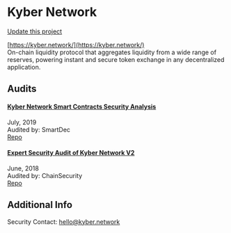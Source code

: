 
# Kyber Network

[Update this project](https://github.com/ConsenSys/blockchainSecurityDB/edit/master/projects/kyber-network.json)
  
[https://kyber.network/](https://kyber.network/)<br>
On-chain liquidity protocol that aggregates liquidity from a wide range of reserves, powering instant and secure token exchange in any decentralized application.


## Audits



#### [Kyber Network Smart Contracts Security Analysis](https://blog.smartdec.net/kyber-network-smart-contracts-security-analysis-508d0a0f8637)

July, 2019<br>
Audited by: SmartDec<br>
[Repo](https://github.com/KyberSwap/limit-order-smartcontracts/tree/audit-062019-1)
      


#### [Expert Security Audit of Kyber Network V2](https://github.com/ChainSecurity/audits/blob/master/ChainSecurity_KyberNetwork.pdf)

June, 2018<br>
Audited by: ChainSecurity<br>
[Repo](https://github.com/KyberNetwork/KyberSwap)
      

  



## Additional Info

Security Contact: hello@kyber.network

